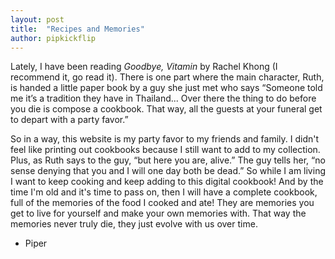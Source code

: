 ```yaml
---
layout: post
title:  "Recipes and Memories"
author: pipkickflip
---
```


Lately, I have been reading *Goodbye, Vitamin* by Rachel Khong (I recommend it, go read it). There is one part where the main character, Ruth, is handed a little paper book by a guy she just met who says “Someone told me it’s a tradition they have in Thailand... Over there the thing to do before you die is compose a cookbook. That way, all the guests at your funeral get to depart with a party favor.”

So in a way, this website is my party favor to my friends and family. I didn't feel like printing out cookbooks because I still want to add to my collection. Plus, as Ruth says to the guy, “but here you are, alive.” The guy tells her, “no sense denying that you and I will one day both be dead.” So while I am living I want to keep cooking and keep adding to this digital cookbook! And by the time I'm old and it's time to pass on, then I will have a complete cookbook, full of the memories of the food I cooked and ate! They are memories you get to live for yourself and make your own memories with. That way the memories never truly die, they just evolve with us over time.

- Piper